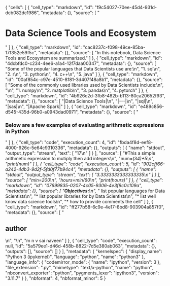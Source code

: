 {
 "cells": [
  {
   "cell_type": "markdown",
   "id": "f9c54027-70ee-45d4-931d-dcb082dc1986",
   "metadata": {},
   "source": [
    "<H1>Data Science Tools and Ecosystem</H1>"
   ]
  },
  {
   "cell_type": "markdown",
   "id": "cac8237c-f098-49ce-85ba-17f352e59f5c",
   "metadata": {},
   "source": [
    "In this notebook, Data Science Tools and Ecosystem are summarized."
   ]
  },
  {
   "cell_type": "markdown",
   "id": "4dcbfdc0-c234-4ee6-a1a4-12f7daa00347",
   "metadata": {},
   "source": [
    "Some of the popular languages that Data Scientists use are:\n",
    "1. sql\n",
    "2. r\n",
    "3. python\n",
    "4. c++\n",
    "5. java"
   ]
  },
  {
   "cell_type": "markdown",
   "id": "00af854c-c97e-4510-8181-3d407f48a8b1",
   "metadata": {},
   "source": [
    "Some of the commonly used libraries used by Data Scientists include:\n",
    "\n",
    "1. numpy\n",
    "2. matplotlib\n",
    "3. pandas\n",
    "4. pytorch"
   ]
  },
  {
   "cell_type": "markdown",
   "id": "4b926c2d-3fb8-482b-b113-80ca20652f93",
   "metadata": {},
   "source": [
    "|Data Science Tools|\n",
    "|---|\n",
    "|sql|\n",
    "|sas|\n",
    "|Apache Spark|"
   ]
  },
  {
   "cell_type": "markdown",
   "id": "e489c856-d545-435d-96b0-a0943dad0971",
   "metadata": {},
   "source": [
    "<H3>Below are a few examples of evaluating arithmetic expressions in Python</H3>"
   ]
  },
  {
   "cell_type": "code",
   "execution_count": 4,
   "id": "fbda4f8d-eef8-4000-926c-5e64c9310336",
   "metadata": {},
   "outputs": [
    {
     "name": "stdout",
     "output_type": "stream",
     "text": [
      "17\n"
     ]
    }
   ],
   "source": [
    "#This a simple arithmetic expression to mutiply then add integers\n",
    "num=(3*4)+5\n",
    "print(num)"
   ]
  },
  {
   "cell_type": "code",
   "execution_count": 5,
   "id": "902cff66-a242-4db3-9d2f-5fd0f77b94c4",
   "metadata": {},
   "outputs": [
    {
     "name": "stdout",
     "output_type": "stream",
     "text": [
      "3.3333333333333335\n"
     ]
    }
   ],
   "source": [
    "min=200\n",
    "hours=min/60\n",
    "print(hours)"
   ]
  },
  {
   "cell_type": "markdown",
   "id": "07699835-0207-4c05-9306-4e3f9c0c109a",
   "metadata": {},
   "source": [
    "__Objectives:__\n",
    "* list popular languages for Data Scientists\n",
    "* list popular libraries for by Data Scientists\n",
    "* list well know data science tools\n",
    "* how to provide comments the cell"
   ]
  },
  {
   "cell_type": "markdown",
   "id": "ff277b58-6c9e-4e17-8bd8-903904a857f0",
   "metadata": {},
   "source": [
    "<H2>author</H2>\n",
    "\n",
    "m n v sai naveen"
   ]
  },
  {
   "cell_type": "code",
   "execution_count": null,
   "id": "5a579ee1-d46d-458b-8822-7d5e380ab063",
   "metadata": {},
   "outputs": [],
   "source": []
  }
 ],
 "metadata": {
  "kernelspec": {
   "display_name": "Python 3 (ipykernel)",
   "language": "python",
   "name": "python3"
  },
  "language_info": {
   "codemirror_mode": {
    "name": "ipython",
    "version": 3
   },
   "file_extension": ".py",
   "mimetype": "text/x-python",
   "name": "python",
   "nbconvert_exporter": "python",
   "pygments_lexer": "ipython3",
   "version": "3.11.7"
  }
 },
 "nbformat": 4,
 "nbformat_minor": 5
}
